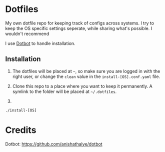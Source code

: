 # Dotfiles

My own dotfile repo for keeping track of configs across systems. I try to keep the OS specific settings seperate, while sharing what's possible. I wouldn't recommend 

I use [Dotbot](https://git.io/dotbot) to handle installation.

## Installation
1. The dotfiles will be placed at `~`, so make sure you are logged in with the right user, or change the `clean` value in the `install-[OS].conf.yaml` file.

2. Clone this repo to a place where you want to keep it permanently. A symlink to the folder will be placed at `~/.dotfiles`.

3. 
```
./install-[OS]
```

# Credits
Dotbot: https://github.com/anishathalye/dotbot
